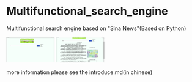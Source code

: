# Multifunctional_search_engine
Multifunctional search engine based on "Sina News"(Based on Python)

<img src="https://github.com/dreamguo/Multifunctional_search_engine/blob/main/image/Picture1.png" width="25%" height="25%" />

<img src="https://github.com/dreamguo/Multifunctional_search_engine/blob/main/image/Picture3.png" width="25%" height="25%" />

more information please see the introduce.md(in chinese)

